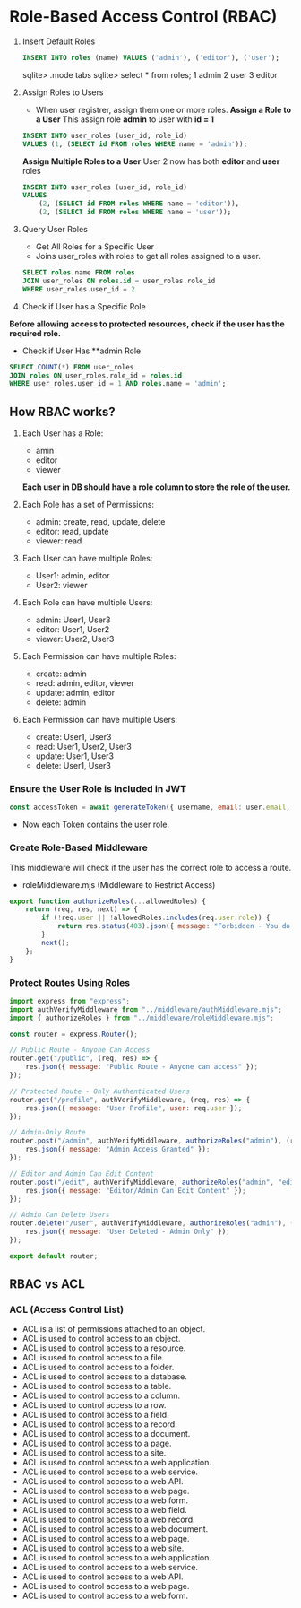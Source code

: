 # Role-Based Access Control (RBAC)

1. Insert Default Roles

    ```sql
    INSERT INTO roles (name) VALUES ('admin'), ('editor'), ('user');
    ```

    sqlite> .mode tabs
    sqlite> select * from roles;
    1       admin
    2       user
    3       editor

2. Assign Roles to Users

    - When user registrer, assign them one or more roles.
    **Assign a Role to a User**
    This assign role **admin** to  user with **id = 1**

    ```sql
    INSERT INTO user_roles (user_id, role_id) 
    VALUES (1, (SELECT id FROM roles WHERE name = 'admin'));
    ```

    **Assign Multiple Roles to a User**
    User 2 now has both **editor** and **user** roles

    ```sql
    INSERT INTO user_roles (user_id, role_id) 
    VALUES 
        (2, (SELECT id FROM roles WHERE name = 'editor')),
        (2, (SELECT id FROM roles WHERE name = 'user'));
    ```

3. Query User Roles

    - Get All Roles for a Specific User
    - Joins user_roles with roles to get all roles assigned to a user.

    ```sql
    SELECT roles.name FROM roles
    JOIN user_roles ON roles.id = user_roles.role_id
    WHERE user_roles.user_id = 2
    ```

4. Check if User has a Specific Role

**Before allowing access to protected resources, check if the user has the required role.**

- Check if User Has **admin Role

```sql
SELECT COUNT(*) FROM user_roles
JOIN roles ON user_roles.role_id = roles.id
WHERE user_roles.user_id = 1 AND roles.name = 'admin';

```

## How RBAC works?

1. Each User has a Role:

    - amin
    - editor
    - viewer

    **Each user in DB should have a role column to store the role of the user.**

2. Each Role has a set of Permissions:

    - admin: create, read, update, delete
    - editor: read, update
    - viewer: read

3. Each User can have multiple Roles:

    - User1: admin, editor
    - User2: viewer

4. Each Role can have multiple Users:

    - admin: User1, User3
    - editor: User1, User2
    - viewer: User2, User3

5. Each Permission can have multiple Roles:

    - create: admin
    - read: admin, editor, viewer
    - update: admin, editor
    - delete: admin

6. Each Permission can have multiple Users:

    - create: User1, User3
    - read: User1, User2, User3
    - update: User1, User3
    - delete: User1, User3

### Ensure the User Role is Included in JWT

```js
const accessToken = await generateToken({ username, email: user.email, role: user.role }, "15m", secretKey);
```

- Now each Token contains the user role.

### Create Role-Based Middleware

This middleware will check if the user has the correct role to access a route.

- roleMiddleware.mjs (Middleware to Restrict Access)

```js
export function authorizeRoles(...allowedRoles) {
    return (req, res, next) => {
        if (!req.user || !allowedRoles.includes(req.user.role)) {
            return res.status(403).json({ message: "Forbidden - You do not have access" });
        }
        next();
    };
}

```

### Protect Routes Using Roles

```js
import express from "express";
import authVerifyMiddleware from "../middleware/authMiddleware.mjs";
import { authorizeRoles } from "../middleware/roleMiddleware.mjs";

const router = express.Router();

// Public Route - Anyone Can Access
router.get("/public", (req, res) => {
    res.json({ message: "Public Route - Anyone can access" });
});

// Protected Route - Only Authenticated Users
router.get("/profile", authVerifyMiddleware, (req, res) => {
    res.json({ message: "User Profile", user: req.user });
});

// Admin-Only Route
router.post("/admin", authVerifyMiddleware, authorizeRoles("admin"), (req, res) => {
    res.json({ message: "Admin Access Granted" });
});

// Editor and Admin Can Edit Content
router.post("/edit", authVerifyMiddleware, authorizeRoles("admin", "editor"), (req, res) => {
    res.json({ message: "Editor/Admin Can Edit Content" });
});

// Admin Can Delete Users
router.delete("/user", authVerifyMiddleware, authorizeRoles("admin"), (req, res) => {
    res.json({ message: "User Deleted - Admin Only" });
});

export default router;

```

## RBAC vs ACL

### ACL (Access Control List)

- ACL is a list of permissions attached to an object.
- ACL is used to control access to an object.
- ACL is used to control access to a resource.
- ACL is used to control access to a file.
- ACL is used to control access to a folder.
- ACL is used to control access to a database.
- ACL is used to control access to a table.
- ACL is used to control access to a column.
- ACL is used to control access to a row.
- ACL is used to control access to a field.
- ACL is used to control access to a record.
- ACL is used to control access to a document.
- ACL is used to control access to a page.
- ACL is used to control access to a site.
- ACL is used to control access to a web application.
- ACL is used to control access to a web service.
- ACL is used to control access to a web API.
- ACL is used to control access to a web page.
- ACL is used to control access to a web form.
- ACL is used to control access to a web field.
- ACL is used to control access to a web record.
- ACL is used to control access to a web document.
- ACL is used to control access to a web page.
- ACL is used to control access to a web site.
- ACL is used to control access to a web application.
- ACL is used to control access to a web service.
- ACL is used to control access to a web API.
- ACL is used to control access to a web page.
- ACL is used to control access to a web form.
